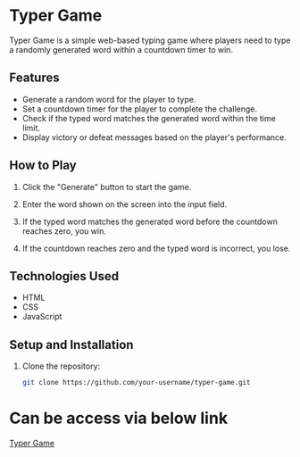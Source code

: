 # Typer Game

Typer Game is a simple web-based typing game where players need to type a randomly generated word within a countdown timer to win.

## Features

- Generate a random word for the player to type.
- Set a countdown timer for the player to complete the challenge.
- Check if the typed word matches the generated word within the time limit.
- Display victory or defeat messages based on the player's performance.

## How to Play

1. Click the "Generate" button to start the game.
2. Enter the word shown on the screen into the input field.

3. If the typed word matches the generated word before the countdown reaches zero, you win.
4. If the countdown reaches zero and the typed word is incorrect, you lose.

## Technologies Used

- HTML
- CSS
- JavaScript

## Setup and Installation

1. Clone the repository:

   ```bash
   git clone https://github.com/your-username/typer-game.git

# Can be access via below link
   [Typer Game](https://mwakanemela.github.io/Typer-Game/)


